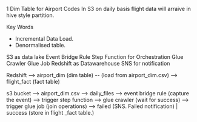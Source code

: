 1 Dim Table for Airport Codes
In S3 on daily basis flight data will arraive in hive style partition.

Key Words
- Incremental Data Load.
- Denormalised table. 


S3 as data lake
Event Bridge Rule
Step Function for Orchestration
Glue Crawler
Glue Job
Redshift as Datawarehouse
SNS for notification

Redshift --> airport_dim (dim table) -- (load from airport_dim.csv)
         --> flight_fact (fact table)

s3 bucket --> airport_dim.csv
          --> daily_files --> event bridge rule (capture the event) --> trigger step function --> glue   crawler (wait for success) --> trigger glue job (join operations)  --> failed (SNS. Failed notification) | success (store in flight _fact table.)
